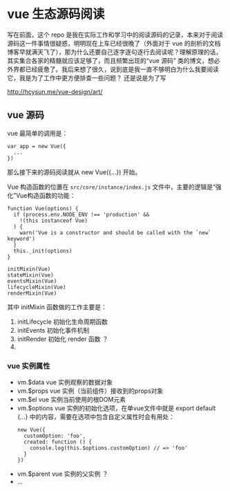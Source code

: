 # vue 生态源码阅读
写在前面，这个 repo 是我在实际工作和学习中的阅读源码的记录，本来对于阅读源码这一件事情很疑惑，明明现在上车已经很晚了（外面对于 vue 的剖析的文档博客早就满天飞了），那为什么还要自己逐字逐句逐行去阅读呢？理解原理的话，其实集合各家的精髓就应该足够了，而且频繁出现的“vue 源码” 类的博文，想必外界都已经疲惫了。我后来想了很久，说到底是我一直不够明白为什么我要阅读它，我是为了工作中更方便排查一些问题？ 还是说是为了写

http://hcysun.me/vue-design/art/

## vue 源码

vue 最简单的调用是：
```
var app = new Vue({
  ...
})
```

那么接下来的源码阅读就从 new Vue({...}) 开始。

Vue 构造函数的位置在 `src/core/instance/index.js` 文件中，主要的逻辑是“强化”Vue构造函数的功能：
```
function Vue(options) {
  if (process.env.NODE_ENV !== 'production' &&
    !(this instanceof Vue)
  ) {
    warn('Vue is a constructor and should be called with the `new` keyword')
  }
  this._init(options)
}

initMixin(Vue)
stateMixin(Vue)
eventsMixin(Vue)
lifecycleMixin(Vue)
renderMixin(Vue)
```

其中 initMixin 函数做的工作主要是：
1. initLifecycle 初始化生命周期函数
2. initEvents 初始化事件机制
3. initRender 初始化 render 函数 ？
4. 


### vue 实例属性

- vm.$data  vue 实例观察的数据对象
- vm.$props vue 实例（当前组件）接收到的props对象
- vm.$el vue 实例当前使用的根DOM元素
- vm.$options vue 实例的初始化选项，在单vue文件中就是 export default {...} 中的内容，需要在选项中包含自定义属性时会有用处：
  ```
  new Vue({
    customOption: 'foo',
    created: function () {
      console.log(this.$options.customOption) // => 'foo'
    }
  })
  ```
- vm.$parent vue 实例的父实例 ？
- ...